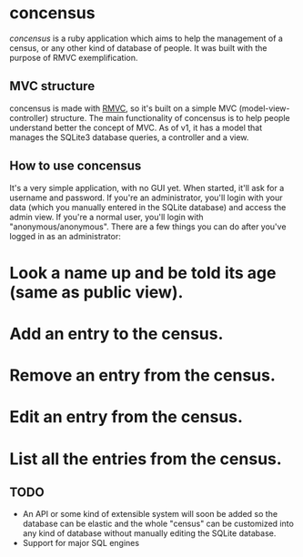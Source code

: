 concensus
==========
*concensus* is a ruby application which aims to help the management of a census, or any other kind of database
of people. It was built with the purpose of RMVC exemplification.

MVC structure
--------
concensus is made with [RMVC](http://github.com/unrar/rmvc), so it's built on a simple MVC (model-view-controller) structure.
The main functionality of concensus is to help people understand better the concept of MVC. 
As of v1, it has a model that manages the SQLite3 database queries, a controller and a view. 

How to use concensus
------------
It's a very simple application, with no GUI yet. When started, it'll ask for a username and password. If you're an administrator, you'll login with your data (which you manually entered in the SQLite database) and access the admin view. If you're a normal user, you'll login with "anonymous/anonymous".
There are a few things you can do after you've logged in as an administrator:

# Look a name up and be told its age (same as public view).
# Add an entry to the census.
# Remove an entry from the census.
# Edit an entry from the census.
# List all the entries from the census.

TODO
------
* An API or some kind of extensible system will soon be added so the database can be elastic and the whole "census" can be customized into any kind of database without manually editing the SQLite database.
* Support for major SQL engines